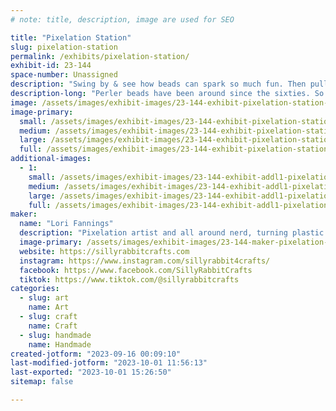 ```yaml
---
# note: title, description, image are used for SEO

title: "Pixelation Station"
slug: pixelation-station
permalink: /exhibits/pixelation-station/
exhibit-id: 23-144
space-number: Unassigned
description: "Swing by & see how beads can spark so much fun. Then pull up a seat and make your own!"
description-long: "Perler beads have been around since the sixties. So many of us remember making flowers or circles, but there is so much more to these little beads! Join Lori and her team and lets pixelate life!"
image: /assets/images/exhibit-images/23-144-exhibit-pixelation-station-26195676-1564375090313682-4796847345644041191-n-large.png
image-primary: 
  small: /assets/images/exhibit-images/23-144-exhibit-pixelation-station-26195676-1564375090313682-4796847345644041191-n-small.png
  medium: /assets/images/exhibit-images/23-144-exhibit-pixelation-station-26195676-1564375090313682-4796847345644041191-n-medium.png
  large: /assets/images/exhibit-images/23-144-exhibit-pixelation-station-26195676-1564375090313682-4796847345644041191-n-large.png
  full: /assets/images/exhibit-images/23-144-exhibit-pixelation-station-26195676-1564375090313682-4796847345644041191-n-full.png
additional-images: 
  - 1:
    small: /assets/images/exhibit-images/23-144-exhibit-addl1-pixelation-station-26731116-1571976736220184-4894636926670507937-n-small.jpg
    medium: /assets/images/exhibit-images/23-144-exhibit-addl1-pixelation-station-26731116-1571976736220184-4894636926670507937-n-medium.jpg
    large: /assets/images/exhibit-images/23-144-exhibit-addl1-pixelation-station-26731116-1571976736220184-4894636926670507937-n-large.jpg
    full: /assets/images/exhibit-images/23-144-exhibit-addl1-pixelation-station-26731116-1571976736220184-4894636926670507937-n-full.jpg
maker: 
  name: "Lori Fannings"
  description: "Pixelation artist and all around nerd, turning plastic into home decor."
  image-primary: /assets/images/exhibit-images/23-144-maker-pixelation-station-21-6-exhibit-addl1-silly-rabbit-crafts-free-play-florida-2017-large-medium.png
  website: https://sillyrabbitcrafts.com
  instagram: https://www.instagram.com/sillyrabbit4crafts/
  facebook: https://www.facebook.com/SillyRabbitCrafts
  tiktok: https://www.tiktok.com/@sillyrabbitcrafts
categories: 
  - slug: art
    name: Art
  - slug: craft
    name: Craft
  - slug: handmade
    name: Handmade
created-jotform: "2023-09-16 00:09:10"
last-modified-jotform: "2023-10-01 11:56:13"
last-exported: "2023-10-01 15:26:50"
sitemap: false

---
```

